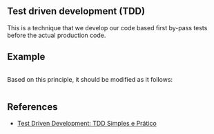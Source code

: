 ## Test driven development (TDD)

This is a technique that we develop our code based first by-pass tests before the actual production code.

## Example

```javascript
```

Based on this principle, it should be modified as it follows:

```javascript
```

## References

- [Test Driven Development: TDD Simples e Prático](https://www.devmedia.com.br/test-driven-development-tdd-simples-e-pratico/18533)
